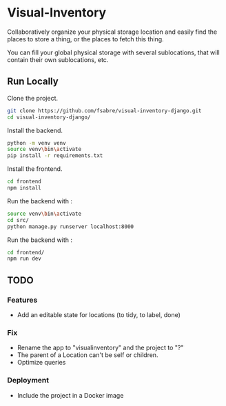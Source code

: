# Visual-Inventory

Collaboratively organize your physical storage location and easily find the places to store a thing, or the places to
fetch this thing.

You can fill your global physical storage with several sublocations, that will contain their own sublocations, etc.

## Run Locally

Clone the project.

```bash
git clone https://github.com/fsabre/visual-inventory-django.git
cd visual-inventory-django/
```

Install the backend.

```bash
python -m venv venv
source venv\bin\activate
pip install -r requirements.txt
```

Install the frontend.

```bash
cd frontend
npm install
```

Run the backend with :

```bash
source venv\bin\activate
cd src/
python manage.py runserver localhost:8000
```

Run the backend with :

```bash
cd frontend/
npm run dev
```

## TODO

### Features

- Add an editable state for locations (to tidy, to label, done)

### Fix

- Rename the app to "visualinventory" and the project to "?"
- The parent of a Location can't be self or children.
- Optimize queries

### Deployment

- Include the project in a Docker image
